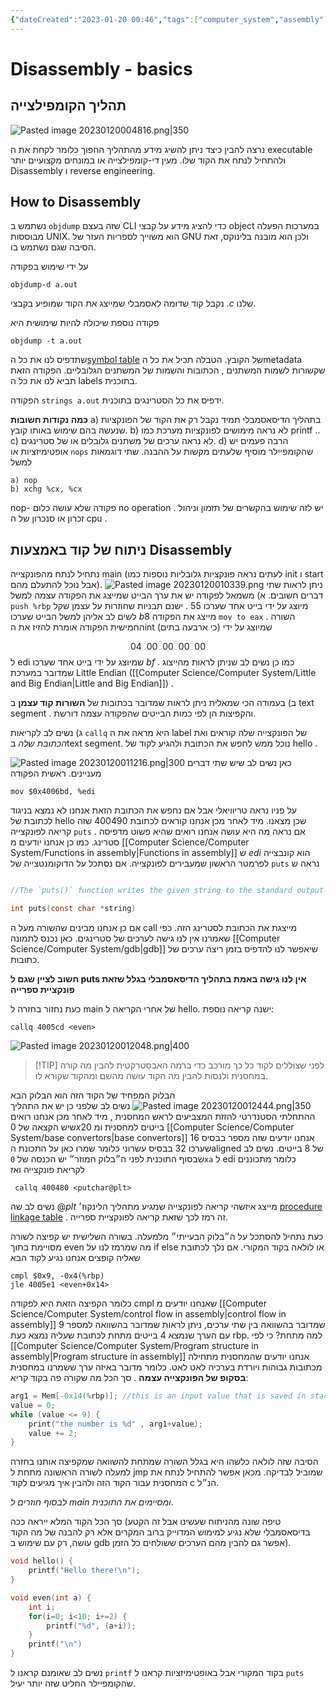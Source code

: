 ```yaml
---
{"dateCreated":"2023-01-20 00:46","tags":["computer_system","assembly"],"pageDirection":"rtl","dg-publish":true,"permalink":"/computer-science/computer-system/disassembly-basics/","dgPassFrontmatter":true}
---
```




# Disassembly - basics

## תהליך הקומפילצייה

![Pasted image 20230120004816.png|350](/img/user/Assets/Pasted%20image%2020230120004816.png)

נרצה להבין כיצד ניתן להשיג מידע מהתהליך ההפוך כלומר לקחת את ה executable ולהתחיל לנתח את הקוד שלו. מעין די-קומפילצייה או במונחים מקצועיים יותר Disassembly ו reverse engineering.

## How to Disassembly
נשתמש ב `objdump` שזה בעצם CLI כדי להציג מידע על קבצי object במערכות הפעלה מבוססות UNIX. הוא משוייך לספריות העזר של GNU ולכן הוא מובנה בלינוקס, זאת הסיבה שגם נשתמש בו.

על ידי שימוש בפקודה
```linux
objdump-d a.out
```
נקבל קוד שדומה לאסמבלי שמייצג את הקוד שמופיע בקבצי $.c$ שלנו.

פקודה נוספת שיכולה להיות שימושית היא 
```linux
objdump -t a.out
```
שתדפיס לנו את כל ה[symbol table](https://en.wikipedia.org/wiki/Symbol_table) של הקובץ. הטבלה תכיל את כל הmetadata שקשורות לשמות המשתנים , הכתובות והשמות של המשתנים הגלובליים.  הפקודה הזאת תביא לנו את כל ה labels בתוכנית.

הפקודה `strings a.out` ידפיס את כל הסטרינגים בתוכנית.

__כמה נקודות חשובות__
a) בתהליך הדיסאסמבלי תמיד נקבל רק את הקוד של הפונקציות שנעשה בהם שימוש באותו קובץ.
b) לא נראה מימושים לפונקציות מערכת כמו printf ..
c) לא נראה ערכים של משתנים גלובלים או של סטרינגים.
d) הרבה פעמים יש אופטימיזציות או `nops` שהקומפיילר מוסיף שלעתים מקשות על ההבנה. שתי דוגמאות למשל
```assembly
a) nop
b) xchg %cx, %cx
```
nop- פקודה שלא עושה כלום no operation . יש לזה שימוש בהקשרים של תזמון וניהול זכרון או סנכרון של ה cpu .

## ניתוח של קוד באמצעות Disassembly
נתחיל לנתח מהפונקצייה main (לעתים נראה פונקציות גלובליות נוספות כמו init ו start אבל נוכל להתעלם מהם).
![Pasted image 20230120010339.png](/img/user/Assets/Pasted%20image%2020230120010339.png)
ניתן לראות שתי דברים חשובים. 
א) משמאל לפקודה יש את ערך הבייט שמייצג את הפקודה עצמה למשל `push %rbp` מיוצג על ידי בייט אחד שערכו $55$ . 
ישנם תבניות שחוזרות על עצמן שקל לשים לב אליהן למשל הבייט שערכו $b8$ מייצג את הפקודה `mov to eax` . השורה החמישית הפקודה אומרת להזיז את הint (כי ארבעה בתים) שמיוצג על ידי

$$04 \ \ 00 \ \ 00 \ \ 00 \ \ 00$$
ל edi שמיוצג על ידי בייט אחד שערכו $bf$ .
כמו כן נשים לב שניתן לראות מהייצוג שמדובר במערכת Little Endian 
([[Computer Science/Computer System/Little and Big Endian\|Little and Big Endian]]) .

ב) בעמודה הכי שמאלית ניתן לראות שמדובר בכתובות של __השורות קוד עצמן__ ב text segment . והקפיצות הן לפי כמות הבייטים שהפקודה עצמה דורשת.

ג) נשים לב לקריאות `callq` היא מראה את ה label של הפונקצייה שלה קוראים ואת _הכתובת שלה_ בtext segment. נוכל ממש לחפש את הכתובת ולהגיע לקוד של hello .

![Pasted image 20230120011216.png|300](/img/user/Assets/Pasted%20image%2020230120011216.png)
כאן נשים לב שיש שתי דברים מעניינים. ראשית הפקודה 
```assembly
mov $0x4006bd, %edi
```
על פניו נראה טריוויאלי אבל אם נחפש את הכתובת הזאת אנחנו לא נמצא בניגוד לכתובת של hello שכן מצאנו.
מיד לאחר מכן אנחנו קוראים לכתובת $400490$ שזה קריאה לפונקצייה `puts` .
אם נראה מה היא עושה אנחנו רואים שהיא פשוט מדפיסה סטרינג. כמו כן אנחנו יודעים מ [[Computer Science/Computer System/Functions in assembly\|Functions in assembly]] ש $edi$ הוא קונבצייה לפרמטר הראשון שמעבירים לפונקצייה.  אם נסתכל על הדוקומנטצייה של `puts` נראה ש

``` c

//The `puts()` function writes the given string to the standard output stream `stdout`; it also appends a new-line character to the output. The ending null character is not written.

int puts(const char *string)
```

אם כן אנחנו מבינים שהשורה מעל ה call מייצגת את הכתובת לסטרינג הזה. כפי שאמרנו אין לנו גישה לערכים של סטרינגים. כאן נכנס לתמונה [[Computer Science/Computer System/gdb\|gdb]] שיאפשר לנו להדפיס בזמן ריצה ערכים של כתובות. 

__חשוב לציין שגם ל puts אין לנו גישה באמת בתהליך הדיסאסמבלי בגלל שזאת פונקציית ספרייה__

כעת נחזור בחזרה ל main של אחרי הקריאה ל hello.
ישנה קריאה נוספת:
```asssembly
callq 4005cd <even>
```

![Pasted image 20230120012048.png|400](/img/user/Assets/Pasted%20image%2020230120012048.png)
 > [!TIP] לפני שצוללים לקוד כל כך מורכב כדי ברמה האבסטרקטית להבין מה קורה במחסנית ולנסות להבין מה הקוד עושה מהשם ומהקוד שקורא לו. 
 
 הבלוק המפחיד של הקוד הזה הוא הבלוק הבא
 ![Pasted image 20230120012444.png|350](/img/user/Assets/Pasted%20image%2020230120012444.png)
 נשים לב שלפני כן יש את התהליך ההתחלתי הסטנדרטי להזזת המצביעים לראש המחסנית , מיד לאחר מכן אנחנו רואים שיש הקצאה של $0x20$ בייטים למחסנית ומ [[Computer Science/Computer System/base convertors\|base convertors]] אנחנו יודעים שזה מספר בבסיס 16 שערכו 32 בבסיס עשרוני כלומר שמרו כאן על התכונת הaligned של 8 בייטים.
 נשים לב שבסוף התוכנית לפני ה״בלוק המוזר״ יש הכנסה של `0xa` ל edi כלומר מתכוננים לקריאת פונקצייה ואז 
```assembly
 callq 400480 <putchar@plt>
```
נשים לב שה $@plt$ מייצג איזשהי קריאה לפונקצייה שמגיע מתהליך הלינקוז׳ [procedure linkage table](https://docs.oracle.com/cd/E23824_01/html/819-0690/chapter6-1235.html) . זה רמז לכך שזאת קריאה לפונקציית ספרייה.

כעת נתחיל להסתכל על ה״בלוק הבעייתי״ מלמעלה. 
בשורה השלישית יש קפיצה לשורה מסויימת בתוך even מה שמרמז לנו על if else  או לולאה בקוד המקורי. אם נלך לכתובת שאליה קופצים אנחנו נגיע לקוד הבא
```assembly
cmpl $0x9, -0x4(%rbp)
jle 4005e1 <even+0x14>
```
כלומר הקפיצה הזאת היא לפקודה cmpl שאנחנו יודעים מ [[Computer Science/Computer System/control flow in assembly\|control flow in assembly]] שמדובר בהשוואה בין שתי ערכים, ניתן לראות שמדובר בהשוואה למספר 9 עם הערך שנמצא 4 בייטים מתחת לכתובת שעליה נמצא כעת rbp. למה מתחת? כי לפי [[Computer Science/Computer System/Program structure in assembly\|Program structure in assembly]] אנחנו יודעים שהמחסנית מתחילה מכתובות גבוהות ויורדת בערכיה לאט לאט. כלומר מדובר באיזה ערך ששמרנו במחסנית __בסקופ של הפונקצייה עצמה__ . סך הכל מה שקורה פה בקוד קריא:

```c
arg1 = Mem[-0x14(%rbp)]; //this is an input value that is saved in stack
value = 0;
while (value <= 9) {
	print("the number is %d" , arg1+value);
	value += 2;
}
```
הסיבה שזה לולאה כלשהו היא בגלל השורה שמתחת להשוואה שמקפיצה אותנו בחזרה למעלה לשורה הראשונה מתחת ל jmp שמוביל לבדיקה.
מכאן אפשר להתחיל לנתח את המחסנית עבור הקוד הזה ולהבין איך מגיעים לקוד c הנ״ל.

_לבסוף חוזרים ל main ומסיימים את התוכנית_.


סך הכל הקוד המלא ייראה ככה (טיפה שונה מהניתוח שעשינו אבל זה הקטע בדיסאסמבלי שלא נגיע למימוש המדוייק ברוב המקרים אלא רק להבנה של מה הקוד עושה, רק עם שימוש ב gdb אפשר גם להבין מהם הערכים ששולחים כל הזמן).

```c
void hello() {
	printf("Hello there!\n");
}

void even(int a) {
	int i;
	for(i=0; i<10; i+=2) {
		printf("%d", (a+i));
	}
	printf("\n")
}
```

נשים לב שאומנם קראנו ל `printf` בקוד המקורי אבל באופטימיזציות קראנו ל `puts` שהקומפיילר החליט שזה יותר יעיל. 